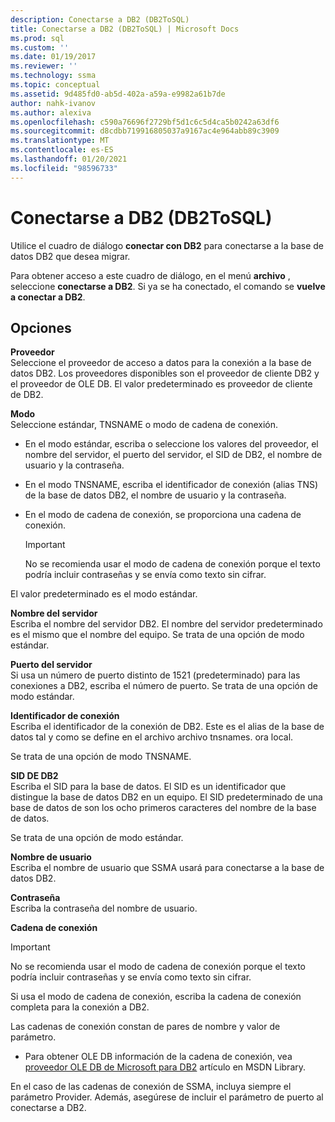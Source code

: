 ```yaml
---
description: Conectarse a DB2 (DB2ToSQL)
title: Conectarse a DB2 (DB2ToSQL) | Microsoft Docs
ms.prod: sql
ms.custom: ''
ms.date: 01/19/2017
ms.reviewer: ''
ms.technology: ssma
ms.topic: conceptual
ms.assetid: 9d485fd0-ab5d-402a-a59a-e9982a61b7de
author: nahk-ivanov
ms.author: alexiva
ms.openlocfilehash: c590a76696f2729bf5d1c6c5d4ca5b0242a63df6
ms.sourcegitcommit: d8cdbb719916805037a9167ac4e964abb89c3909
ms.translationtype: MT
ms.contentlocale: es-ES
ms.lasthandoff: 01/20/2021
ms.locfileid: "98596733"
---
```

# <a name="connect-to-db2-db2tosql"></a>Conectarse a DB2 (DB2ToSQL)
Utilice el cuadro de diálogo **conectar con DB2** para conectarse a la base de datos DB2 que desea migrar.  
  
Para obtener acceso a este cuadro de diálogo, en el menú **archivo** , seleccione **conectarse a DB2**. Si ya se ha conectado, el comando se **vuelve a conectar a DB2**.  
  
## <a name="options"></a>Opciones  
**Proveedor**  
Seleccione el proveedor de acceso a datos para la conexión a la base de datos DB2. Los proveedores disponibles son el proveedor de cliente DB2 y el proveedor de OLE DB. El valor predeterminado es proveedor de cliente de DB2.  
  
**Modo**  
Seleccione estándar, TNSNAME o modo de cadena de conexión.  
  
-   En el modo estándar, escriba o seleccione los valores del proveedor, el nombre del servidor, el puerto del servidor, el SID de DB2, el nombre de usuario y la contraseña.  
  
-   En el modo TNSNAME, escriba el identificador de conexión (alias TNS) de la base de datos DB2, el nombre de usuario y la contraseña.  
  
-   En el modo de cadena de conexión, se proporciona una cadena de conexión.  
  
    > [!IMPORTANT]  
    > No se recomienda usar el modo de cadena de conexión porque el texto podría incluir contraseñas y se envía como texto sin cifrar.  
  
El valor predeterminado es el modo estándar.  
  
**Nombre del servidor**  
Escriba el nombre del servidor DB2. El nombre del servidor predeterminado es el mismo que el nombre del equipo. Se trata de una opción de modo estándar.  
  
**Puerto del servidor**  
Si usa un número de puerto distinto de 1521 (predeterminado) para las conexiones a DB2, escriba el número de puerto. Se trata de una opción de modo estándar.  
  
**Identificador de conexión**  
Escriba el identificador de la conexión de DB2. Este es el alias de la base de datos tal y como se define en el archivo archivo tnsnames. ora local.  
  
Se trata de una opción de modo TNSNAME.  
  
**SID DE DB2**  
Escriba el SID para la base de datos. El SID es un identificador que distingue la base de datos DB2 en un equipo. El SID predeterminado de una base de datos de son los ocho primeros caracteres del nombre de la base de datos.  
  
Se trata de una opción de modo estándar.  
  
**Nombre de usuario**  
Escriba el nombre de usuario que SSMA usará para conectarse a la base de datos DB2.  
  
**Contraseña**  
Escriba la contraseña del nombre de usuario.  
  
**Cadena de conexión**  
> [!IMPORTANT]  
> No se recomienda usar el modo de cadena de conexión porque el texto podría incluir contraseñas y se envía como texto sin cifrar.  
  
Si usa el modo de cadena de conexión, escriba la cadena de conexión completa para la conexión a DB2.  
  
Las cadenas de conexión constan de pares de nombre y valor de parámetro.  
  
-   Para obtener OLE DB información de la cadena de conexión, vea [proveedor OLE DB de Microsoft para DB2](../../ado/guide/appendixes/microsoft-ole-db-provider-for-oracle.md) artículo en MSDN Library.  
  
En el caso de las cadenas de conexión de SSMA, incluya siempre el parámetro Provider. Además, asegúrese de incluir el parámetro de puerto al conectarse a DB2.  
